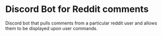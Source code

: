 # Discord Bot for Reddit comments
Discord bot that pulls comments from a particular reddit user and allows them to be displayed upon user commands.

